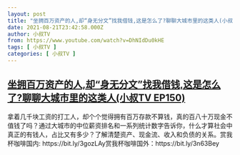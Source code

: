 ```yaml
---
layout: post
title: "坐拥百万资产的人,却“身无分文”找我借钱,这是怎么了?聊聊大城市里的这类人(小叔TV EP150)"
date: 2021-08-21T23:42:58.000Z
author: 小叔TV
from: https://www.youtube.com/watch?v=DhNIdDu0kHE
tags: [ 小叔TV ]
categories: [ 小叔TV ]
---
```

<!--1629589378000-->
[坐拥百万资产的人,却“身无分文”找我借钱,这是怎么了?聊聊大城市里的这类人(小叔TV EP150)](https://www.youtube.com/watch?v=DhNIdDu0kHE)
------

<div>
拿着几千块工资的打工人，却个个觉得拥有百万存款不算钱，真的百八十万现金不值钱了吗？通过大城市的中位薪资排名和一系列统计数字告诉你，什么才算社会中真正的有钱人，占比又有多少？了解清楚资产、现金流、收入和负债的关系。赏我杯咖啡国内: https://bit.ly/3gozLAy赏我杯咖啡国外：https://bit.ly/3n63Bey
</div>
